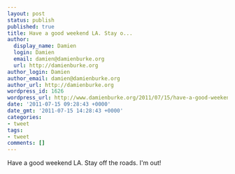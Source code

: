 ```yaml
---
layout: post
status: publish
published: true
title: Have a good weekend LA. Stay o...
author:
  display_name: Damien
  login: Damien
  email: damien@damienburke.org
  url: http://damienburke.org
author_login: Damien
author_email: damien@damienburke.org
author_url: http://damienburke.org
wordpress_id: 1626
wordpress_url: http://www.damienburke.org/2011/07/15/have-a-good-weekend-la-stay-o/
date: '2011-07-15 09:28:43 +0000'
date_gmt: '2011-07-15 14:28:43 +0000'
categories:
- tweet
tags:
- tweet
comments: []
---
```

<p>Have a good weekend LA. Stay off the roads. I'm out!</p>
